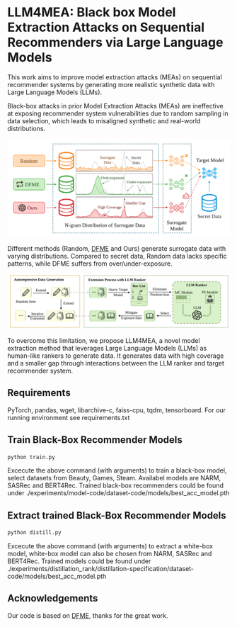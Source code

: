 # LLM4MEA: Black box Model Extraction Attacks on Sequential Recommenders via Large Language Models

This work aims to improve model extraction attacks (MEAs) on sequential recommender systems by generating more realistic synthetic data with Large Language Models (LLMs). 

Black-box attacks in prior Model Extraction Attacks (MEAs) are ineffective at exposing recommender system vulnerabilities due to random sampling in data selection, which leads to misaligned synthetic and real-world distributions. 

<img src="./figs/intro.svg" width="600"/>

Different methods (Random, [DFME](https://github.com/Yueeeeeeee/RecSys-Extraction-Attack) and Ours) generate surrogate data with varying distributions. Compared to secret data, Random data lacks specific patterns, while DFME suffers from over/under-exposure. 

<img src="./figs/intro1.svg" width="800"/>

To overcome this limitation, we propose LLM4MEA, a novel model extraction method that leverages Large Language Models (LLMs) as human-like rankers to generate data. 
It generates data with high coverage and a smaller gap through interactions between the LLM ranker and target recommender system.

## Requirements

PyTorch, pandas, wget, libarchive-c, faiss-cpu, tqdm, tensorboard. For our running environment see requirements.txt


## Train Black-Box Recommender Models

```bash
python train.py
```
Excecute the above command (with arguments) to train a black-box model, select datasets from Beauty, Games, Steam. Availabel models are NARM, SASRec and BERT4Rec. Trained black-box recommenders could be found under ./experiments/model-code/dataset-code/models/best_acc_model.pth


## Extract trained Black-Box Recommender Models

```bash
python distill.py
```
Excecute the above command (with arguments) to extract a white-box model, white-box model can also be chosen from NARM, SASRec and BERT4Rec. Trained models could be found under ./experiments/distillation_rank/distillation-specification/dataset-code/models/best_acc_model.pth


## Acknowledgements
Our code is based on [DFME](https://github.com/Yueeeeeeee/RecSys-Extraction-Attack), thanks for the great work.
